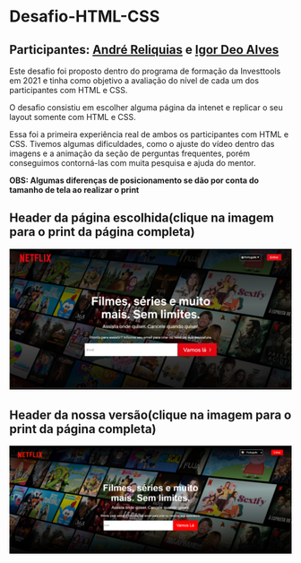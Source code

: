 # Desafio-HTML-CSS

## Participantes: [André Reliquias](https://github.com/AndreReliquias) e [Igor Deo Alves](https://github.com/IgorDeo)

Este desafio foi proposto dentro do programa de formação da Investtools em 2021 e tinha como objetivo a avaliação do nível de cada um dos participantes com HTML e CSS.

O desafio consistiu em escolher alguma página da intenet e replicar o seu layout somente com HTML e CSS.

Essa foi a primeira experiência real de ambos os participantes com HTML e CSS. Tivemos algumas dificuldades, como o ajuste do vídeo dentro das imagens e a animação da seção de perguntas frequentes, porém conseguimos contorná-las com muita pesquisa e ajuda do mentor.


**OBS: Algumas diferenças de posicionamento se dão por conta do tamanho de tela ao realizar o print**

## Header da página escolhida(clique na imagem para o print da página completa)
[![Header pagina escolhida](prints/NetflixH.png "Header Netflix")](https://prnt.sc/131scz2)

## Header da nossa versão(clique na imagem para o print da página completa)
[![Header pagina escolhida](prints/NossoH.png "Header Netflix")](https://prnt.sc/131t9dq)













